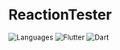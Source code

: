 # ReactionTester
![Languages](https://img.shields.io/github/languages/count/Pocoyo-dev/reactiontester?label=Languages)
![Flutter](https://img.shields.io/badge/Framework-Flutter-3cc6fd?logo=flutter)
![Dart](https://img.shields.io/badge/Language-Dart-0c458b?logo=dart)

